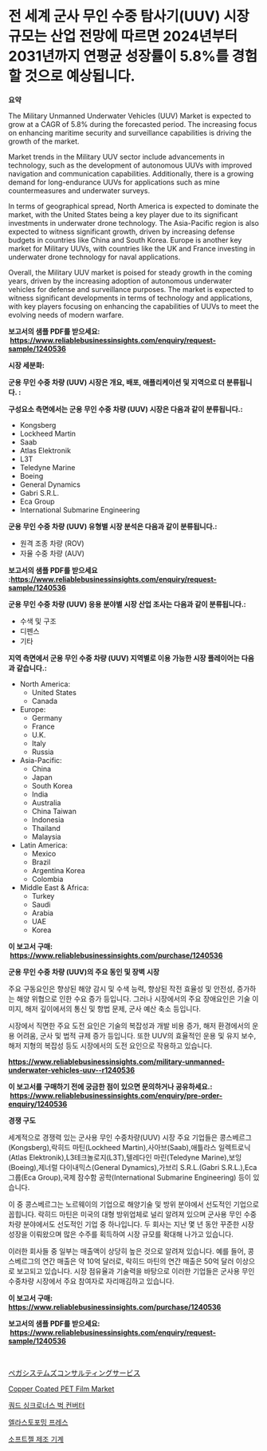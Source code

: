 <p><h1>전 세계 군사 무인 수중 탐사기(UUV) 시장 규모는 산업 전망에 따르면 2024년부터 2031년까지 연평균 성장률이 5.8%를 경험할 것으로 예상됩니다.</h1></p><p><strong>요약</strong></p>
<p><p>The Military Unmanned Underwater Vehicles (UUV) Market is expected to grow at a CAGR of 5.8% during the forecasted period. The increasing focus on enhancing maritime security and surveillance capabilities is driving the growth of the market. </p><p>Market trends in the Military UUV sector include advancements in technology, such as the development of autonomous UUVs with improved navigation and communication capabilities. Additionally, there is a growing demand for long-endurance UUVs for applications such as mine countermeasures and underwater surveys.</p><p>In terms of geographical spread, North America is expected to dominate the market, with the United States being a key player due to its significant investments in underwater drone technology. The Asia-Pacific region is also expected to witness significant growth, driven by increasing defense budgets in countries like China and South Korea. Europe is another key market for Military UUVs, with countries like the UK and France investing in underwater drone technology for naval applications.</p><p>Overall, the Military UUV market is poised for steady growth in the coming years, driven by the increasing adoption of autonomous underwater vehicles for defense and surveillance purposes. The market is expected to witness significant developments in terms of technology and applications, with key players focusing on enhancing the capabilities of UUVs to meet the evolving needs of modern warfare.</p></p>
<p><strong>보고서의 샘플 PDF를 받으세요: &nbsp;<a href="https://www.reliablebusinessinsights.com/enquiry/request-sample/1240536">https://www.reliablebusinessinsights.com/enquiry/request-sample/1240536</a></strong></p>
<p><strong>시장 세분화:</strong></p>
<p><strong> 군용 무인 수중 차량 (UUV) 시장은 개요, 배포, 애플리케이션 및 지역으로 더 분류됩니다. :</strong></p>
<p><strong>구성요소 측면에서는 군용 무인 수중 차량 (UUV) 시장은 다음과 같이 분류됩니다.:</strong></p>
<p><ul><li>Kongsberg</li><li>Lockheed Martin</li><li>Saab</li><li>Atlas Elektronik</li><li>L3T</li><li>Teledyne Marine</li><li>Boeing</li><li>General Dynamics</li><li>Gabri S.R.L.</li><li>Eca Group</li><li>International Submarine Engineering</li></ul></p>
<p><strong> 군용 무인 수중 차량 (UUV) 유형별 시장 분석은 다음과 같이 분류됩니다.:</strong></p>
<p><ul><li>원격 조종 차량 (ROV)</li><li>자율 수중 차량 (AUV)</li></ul></p>
<p><strong>보고서의 샘플 PDF를 받으세요 :<a href="https://www.reliablebusinessinsights.com/enquiry/request-sample/1240536">https://www.reliablebusinessinsights.com/enquiry/request-sample/1240536</a></strong></p>
<p><strong> 군용 무인 수중 차량 (UUV) 응용 분야별 시장 산업 조사는 다음과 같이 분류됩니다.:</strong></p>
<p><ul><li>수색 및 구조</li><li>디펜스</li><li>기타</li></ul></p>
<p><strong>지역 측면에서 군용 무인 수중 차량 (UUV) 지역별로 이용 가능한 시장 플레이어는 다음과 같습니다.:</strong></p>
<p><ul>
    <li>
        North America:
        <ul>
            <li>United States</li>
            <li>Canada</li>
        </ul>
    </li>
    <li>
        Europe:
        <ul>
            <li>Germany</li>
            <li>France</li>
            <li>U.K.</li>
            <li>Italy</li>
            <li>Russia</li>
        </ul>
    </li>
    <li>
        Asia-Pacific:
        <ul>
            <li>China</li>
            <li>Japan</li>
            <li>South Korea</li>
            <li>India</li>
            <li>Australia</li>
            <li>China Taiwan</li>
            <li>Indonesia</li>
            <li>Thailand</li>
            <li>Malaysia</li>
        </ul>
    </li>
    <li>
        Latin America:
        <ul>
            <li>Mexico</li>
            <li>Brazil</li>
            <li>Argentina Korea</li>
            <li>Colombia</li>
        </ul>
    </li>
    <li>
        Middle East & Africa:
        <ul>
            <li>Turkey</li>
            <li>Saudi</li>
            <li>Arabia</li>
            <li>UAE</li>
            <li>Korea</li>
        </ul>
    </li>
    </ul></p>
<p><strong>이 보고서 구매: &nbsp;<a href="https://www.reliablebusinessinsights.com/purchase/1240536">https://www.reliablebusinessinsights.com/purchase/1240536</a></strong></p>
<p><strong>군용 무인 수중 차량 (UUV)의 주요 동인 및 장벽 시장</strong></p>
<p><p>주요 구동요인은 향상된 해양 감시 및 수색 능력, 향상된 작전 효율성 및 안전성, 증가하는 해양 위협으로 인한 수요 증가 등입니다. 그러나 시장에서의 주요 장애요인은 기술 이미지, 해저 깊이에서의 통신 및 항법 문제, 군사 예산 축소 등입니다.</p><p>시장에서 직면한 주요 도전 요인은 기술의 복잡성과 개발 비용 증가, 해저 환경에서의 운용 어려움, 군사 및 법적 규제 증가 등입니다. 또한 UUV의 효율적인 운용 및 유지 보수, 해저 지형의 복잡성 등도 시장에서의 도전 요인으로 작용하고 있습니다.</p></p>
<p><strong><a href="https://www.reliablebusinessinsights.com/military-unmanned-underwater-vehicles-uuv--r1240536">https://www.reliablebusinessinsights.com/military-unmanned-underwater-vehicles-uuv--r1240536</a></strong></p>
<p><strong>이 보고서를 구매하기 전에 궁금한 점이 있으면 문의하거나 공유하세요.: &nbsp;<a href="https://www.reliablebusinessinsights.com/enquiry/pre-order-enquiry/1240536">https://www.reliablebusinessinsights.com/enquiry/pre-order-enquiry/1240536</a></strong></p>
<p><strong>경쟁 구도</strong></p>
<p><p>세계적으로 경쟁력 있는 군사용 무인 수중차량(UUV) 시장 주요 기업들은 콩스베르그(Kongsberg),락히드 마틴(Lockheed Martin),사아브(Saab),애틀라스 일렉트로닉(Atlas Elektronik),L3테크놀로지(L3T),텔레다인 마린(Teledyne Marine),보잉(Boeing),제너럴 다이내믹스(General Dynamics),가브리 S.R.L.(Gabri S.R.L.),Eca 그룹(Eca Group),국제 잠수함 공학(International Submarine Engineering) 등이 있습니다.</p><p>이 중 콩스베르그는 노르웨이의 기업으로 해양기술 및 방위 분야에서 선도적인 기업으로 꼽힙니다. 락히드 마틴은 미국의 대형 방위업체로 널리 알려져 있으며 군사용 무인 수중차량 분야에서도 선도적인 기업 중 하나입니다. 두 회사는 지난 몇 년 동안 꾸준한 시장 성장을 이뤄왔으며 많은 수주를 획득하여 시장 규모를 확대해 나가고 있습니다.</p><p>이러한 회사들 중 일부는 매출액이 상당히 높은 것으로 알려져 있습니다. 예를 들어, 콩스베르그의 연간 매출은 약 10억 달러로, 락히드 마틴의 연간 매출은 50억 달러 이상으로 보고되고 있습니다. 시장 점유율과 기술력을 바탕으로 이러한 기업들은 군사용 무인 수중차량 시장에서 주요 참여자로 자리매김하고 있습니다.</p></p>
<p><strong>이 보고서 구매: &nbsp; <a href="https://www.reliablebusinessinsights.com/purchase/1240536">https://www.reliablebusinessinsights.com/purchase/1240536</a></strong></p>
<p><strong>보고서의 샘플 PDF를 받으세요: &nbsp;<a href="https://www.reliablebusinessinsights.com/enquiry/request-sample/1240536">https://www.reliablebusinessinsights.com/enquiry/request-sample/1240536</a></strong><strong></strong></p>
<p>&nbsp;</p>
<p><p><a href="https://medium.com/@bonniehoppe1/%E3%83%9A%E3%82%AC%E3%82%B7%E3%82%B9%E3%83%86%E3%83%A0%E3%82%B3%E3%83%B3%E3%82%B5%E3%83%AB%E3%83%86%E3%82%A3%E3%83%B3%E3%82%B0%E3%82%B5%E3%83%BC%E3%83%93%E3%82%B9%E5%B8%82%E5%A0%B4%E3%81%AE%E8%A6%8F%E6%A8%A1%E3%81%AF-%E4%B8%96%E7%95%8C%E3%81%AE%E6%A5%AD%E7%95%8C%E3%81%AB%E3%81%8A%E3%81%91%E3%82%8B%E6%9C%80%E9%81%A9%E3%81%AA%E3%83%9E%E3%83%BC%E3%82%B1%E3%83%86%E3%82%A3%E3%83%B3%E3%82%B0%E3%83%81%E3%83%A3%E3%83%8D%E3%83%AB%E3%82%92%E6%98%8E%E3%82%89%E3%81%8B%E3%81%AB%E3%81%97%E3%81%BE%E3%81%99-5488de17cbb2">ペガシステムズコンサルティングサービス</a></p><p><a href="https://github.com/Hazelklievgspy6vdcsmu106w/Market-Research-Report-List-2/blob/main/copper-coated-pet-film-market.md">Copper Coated PET Film Market</a></p><p><a href="https://medium.com/@toreygrimes2022/4%EB%8B%A8-%EB%8F%99%EA%B8%B0-%EB%B2%84%ED%82%B9-%EB%B3%80%ED%99%98%EA%B8%B0-%EC%8B%9C%EC%9E%A5-%EC%9C%A0%ED%98%95-%EC%9D%91%EC%9A%A9-%EB%B0%8F-%EC%A7%80%EB%A6%AC%EC%A0%81%EC%9C%BC%EB%A1%9C-%EC%A2%85%ED%95%A9%EC%A0%81%EC%9D%B8-%ED%8F%89%EA%B0%80-0659f753e484">쿼드 싱크로너스 벅 컨버터</a></p><p><a href="https://medium.com/@dessierohan2023/%EC%9D%BC%EB%9D%BC%EC%8A%A4%ED%86%A0%ED%98%95%EC%84%B1-%ED%94%84%EB%A0%88%EC%8A%A4-%EC%8B%9C%EC%9E%A5-%EC%A1%B0%EC%82%AC-%EB%B3%B4%EA%B3%A0%EC%84%9C-2024%EB%85%84%EB%B6%80%ED%84%B0-2031%EB%85%84%EA%B9%8C%EC%A7%80%EC%9D%98-%EC%97%AD%EC%82%AC%EC%99%80-%EC%98%88%EC%B8%A1-98ca34364ab0">엘라스토포밍 프레스</a></p><p><a href="https://github.com/njolsky1/Market-Research-Report-List-1/blob/main/8265743108600.md">소프트젤 제조 기계</a></p></p>
